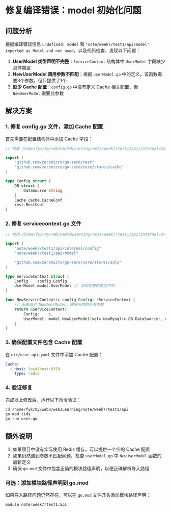 # 修复编译错误：model 初始化问题

## 问题分析
根据编译错误信息 `undefined: model` 和 `"note/week7/test1/api/model" imported as Model and not used`，以及代码检查，发现以下问题：

1. **UserModel 类型声明不完整**：`ServiceContext` 结构体中 `UserModel` 字段缺少具体类型
2. **NewUserModel 调用参数不匹配**：根据 `userModel.go` 中的定义，该函数需要3个参数，但只提供了1个
3. **缺少 Cache 配置**：`config.go` 中没有定义 Cache 相关配置，但 `NewUserModel` 需要此参数

## 解决方案

### 1. 修复 config.go 文件，添加 Cache 配置

首先需要在配置结构体中添加 Cache 字段：

```go
// 修改 /home/fyk/my/web3/web3Learning/note/week7/test1/api/internal/config/config.go

import (
	"github.com/zeromicro/go-zero/rest"
	"github.com/zeromicro/go-zero/core/stores/cache"
)

type Config struct {
	DB struct {
		DataSource string
	}
	Cache cache.CacheConf
	rest.RestConf
}
```

### 2. 修复 servicecontext.go 文件

```go
// 修改 /home/fyk/my/web3/web3Learning/note/week7/test1/api/internal/svc/servicecontext.go

import (
	"note/week7/test1/api/internal/config"
	"note/week7/test1/api/model"

	"github.com/zeromicro/go-zero/core/stores/sqlx"
)

type ServiceContext struct {
	Config    config.Config
	UserModel model.UserModel // 添加完整的类型声明
}

func NewServiceContext(c config.Config) *ServiceContext {
	// 正确调用 NewUserModel，提供所需的所有参数
	return &ServiceContext{
		Config:    c,
		UserModel: model.NewUserModel(sqlx.NewMysql(c.DB.DataSource), c.Cache),
	}
}
```

### 3. 确保配置文件包含 Cache 配置

在 `etc/user-api.yaml` 文件中添加 Cache 配置：

```yaml
Cache:
  - Host: localhost:6379
    Type: redis
```

### 4. 验证修复

完成以上修改后，运行以下命令验证：

```bash
cd /home/fyk/my/web3/web3Learning/note/week7/test1/api
go mod tidy
go run user.go
```

## 额外说明

1. 如果项目中没有实际使用 Redis 缓存，可以提供一个空的 Cache 配置
2. 如果仍然遇到参数不匹配问题，检查 `userModel.go` 中 `NewUserModel` 函数的最新定义
3. 确保 `go.mod` 文件中包含正确的模块路径声明，以便正确解析导入路径

### 可选：添加模块路径声明到 go.mod

如果导入路径问题仍然存在，可以在 `go.mod` 文件开头添加模块路径声明：

```go
module note/week7/test1/api
```